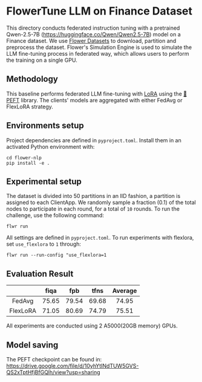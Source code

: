 # FlowerTune LLM on Finance Dataset

This directory conducts federated instruction tuning with a pretrained Qwen-2.5-7B (https://huggingface.co/Qwen/Qwen2.5-7B) model on a Finance dataset.
We use [Flower Datasets](https://flower.dev/docs/datasets/) to download, partition and preprocess the dataset.
Flower's Simulation Engine is used to simulate the LLM fine-tuning process in federated way,
which allows users to perform the training on a single GPU.


## Methodology

This baseline performs federated LLM fine-tuning with [LoRA](https://arxiv.org/pdf/2106.09685) using the [🤗PEFT](https://huggingface.co/docs/peft/en/index) library.
The clients' models are aggregated with either FedAvg or FlexLoRA strategy. 

## Environments setup

Project dependencies are defined in `pyproject.toml`. Install them in an activated Python environment with:

```shell
cd flower-nlp
pip install -e .
```

## Experimental setup

The dataset is divided into 50 partitions in an IID fashion, a partition is assigned to each ClientApp.
We randomly sample a fraction (0.1) of the total nodes to participate in each round, for a total of `10` rounds.
To run the challenge, use the following command:
```shell
flwr run
```
All settings are defined in `pyproject.toml`. To run experiments with flexlora, set `use_flexlora` to `1` through:
```shell
flwr run --run-config "use_flexlora=1
```

## Evaluation Result


|          | fiqa  |  fpb  | tfns  | Average |
|:--------:|:-----:|:-----:|:-----:|:-------:|
|  FedAvg  | 75.65 | 79.54 | 69.68 |  74.95  |
| FlexLoRA | 71.05 | 80.69 | 74.79 |  75.51  |

All experiments are conducted using 2 A5000(20GB memory) GPUs.
## Model saving

The PEFT checkpoint can be found in: https://drive.google.com/file/d/10yhYtINdTUW5GVS-QS2xTptHfjBfGQlh/view?usp=sharing


